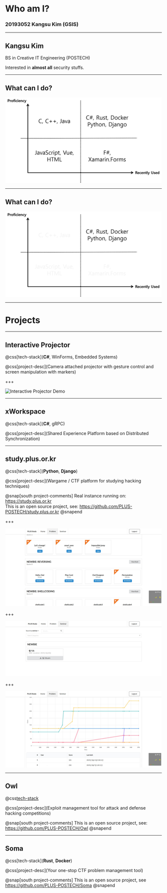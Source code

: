 # Who am I?

### 20193052 Kangsu Kim (GSIS)

---

## Kangsu Kim

BS in Creative IT Engineering (POSTECH)

Interested in **almost all** security stuffs.

---

## What can I do?

![quadrant](quadrant_1.png)

---

## What can I do?

![quadrant](quadrant_2.png)

---

# Projects

---

## Interactive Projector

@css[tech-stack](**C#**, WinForms, Embedded Systems)

@css[project-desc](Camera attached projector with gesture control and screen manipulation with markers)

+++

![Interactive Projector Demo](https://www.youtube.com/embed/jJsju9K2hv8)

---

## xWorkspace

@css[tech-stack](**C#**, gRPC)

@css[project-desc](Shared Experience Platform based on Distributed Synchronization)

---

## study.plus.or.kr

@css[tech-stack](**Python**, **Django**)

@css[project-desc](Wargame / CTF platform for studying hacking techniques)

@snap[south project-comments]
Real instance running on: https://study.plus.or.kr<br>
This is an open source project, see: https://github.com/PLUS-POSTECH/study.plus.or.kr
@snapend

+++

![study.plus.or.kr Demo](assets/study_1.jpg)

+++

![study.plus.or.kr Demo](assets/study_2.jpg)

+++

![study.plus.or.kr Demo](assets/study_3.jpg)

---

## Owl

@css[tech-stack](**Rust**)

@css[project-desc](Exploit management tool for attack and defense hacking competitions)

@snap[south project-comments]
This is an open source project, see: https://github.com/PLUS-POSTECH/Owl
@snapend

---

## Soma

@css[tech-stack](**Rust**, **Docker**)

@css[project-desc](Your one-stop CTF problem management tool)

@snap[south project-comments]
This is an open source project, see https://github.com/PLUS-POSTECH/Soma
@snapend
